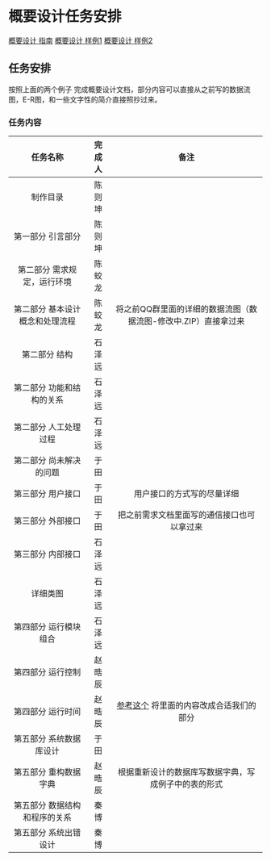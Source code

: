 # 概要设计任务安排

[概要设计 指南](https://blog.csdn.net/jiaolong724/article/details/6846582)
[概要设计 样例1](https://wenku.baidu.com/view/9fabd435a32d7375a4178088.html)
[概要设计 样例2](https://wenku.baidu.com/view/2a4abb42336c1eb91a375d3c.html)

## 任务安排
按照上面的两个例子 完成概要设计文档，部分内容可以直接从之前写的数据流图，E-R图，和一些文字性的简介直接照抄过来。
<br>

### 任务内容
|任务名称|完成人|备注|
|:----:|:------:|:----:|
|制作目录|陈则坤||
|第一部分 引言部分|陈则坤||
|第二部分 需求规定，运行环境|陈蛟龙||
|第二部分 基本设计概念和处理流程|陈蛟龙|将之前QQ群里面的详细的数据流图（数据流图-修改中.ZIP）直接拿过来|
|第二部分 结构|石泽远||
|第二部分 功能和结构的关系|石泽远||
|第二部分 人工处理过程|石泽远||
|第二部分 尚未解决的问题|于田||
|第三部分 用户接口|于田|用户接口的方式写的尽量详细|
|第三部分 外部接口|于田|把之前需求文档里面写的通信接口也可以拿过来|
|第三部分 内部接口|石泽远||
|详细类图|石泽远||
|第四部分 运行模块组合|石泽远||
|第四部分 运行控制|赵晧辰||
|第四部分 运行时间|赵晧辰|[参考这个](https://blog.csdn.net/dylanren/article/details/79215402) 将里面的内容改成合适我们的部分|
|第五部分 系统数据库设计|于田||
|第五部分 重构数据字典|赵晧辰|根据重新设计的数据库写数据字典，写成例子中的表的形式|
|第五部分 数据结构和程序的关系|秦博||
|第五部分 系统出错设计|秦博||

